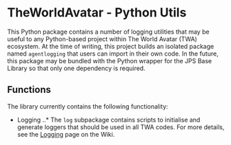 # TheWorldAvatar - Python Utils

This Python package contains a number of logging utilities that may be useful to any Python-based project within The World Avatar (TWA) ecosystem. At the time of writing, this project builds an isolated package named `agentlogging` that users can import in their own code. In the future, this package may be bundled with the Python wrapper for the JPS Base Library so that only one dependency is required.

## Functions

The library currently contains the following functionality:

* Logging
..* The `log` subpackage contains scripts to initialise and generate loggers that should be used in all TWA codes. For more details, see the [Logging](https://github.com/cambridge-cares/TheWorldAvatar/wiki/Logging) page on the Wiki.